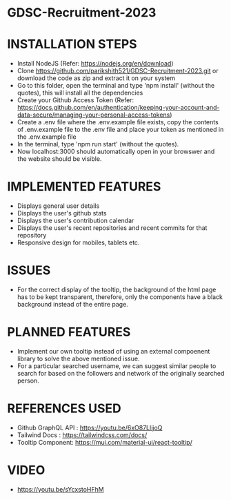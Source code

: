 # GDSC-Recruitment-2023

<h1>INSTALLATION STEPS</h1>

- Install NodeJS (Refer: https://nodejs.org/en/download)
- Clone https://github.com/parikshith521/GDSC-Recruitment-2023.git or download the code as zip and extract it on your system
- Go to this folder, open the terminal and type 'npm install' (without the quotes), this will install all the dependencies
- Create your Github Access Token (Refer: https://docs.github.com/en/authentication/keeping-your-account-and-data-secure/managing-your-personal-access-tokens)
- Create a .env file where the .env.example file exists, copy the contents of .env.example file to the .env file and place your token as mentioned in the .env.example file
- In the terminal, type 'npm run start' (without the quotes).
- Now localhost:3000 should automatically open in your browswer and the website should be visible.


<h1>IMPLEMENTED FEATURES</h1>

- Displays general user details
- Displays the user's github stats
- Displays the user's contribution calendar
- Displays the user's recent repositories and recent commits for that repository
- Responsive design for mobiles, tablets etc.

<h1>ISSUES</h1>

- For the correct display of the tooltip, the background of the html page has to be kept transparent, therefore, only the components have a black background instead of the entire page. 

<h1>PLANNED FEATURES</h1>

- Implement our own tooltip instead of using an external compoenent library to solve the above mentioned issue. 
- For a particular searched username, we can suggest similar people to search for based on the followers and network of the originally searched person.

<h1>REFERENCES USED</h1>

- Github GraphQL API : https://youtu.be/6xO87LlijoQ
- Tailwind Docs : https://tailwindcss.com/docs/
- Tooltip Component: https://mui.com/material-ui/react-tooltip/

<h1>VIDEO</h1>

- https://youtu.be/sYcxstoHFhM
